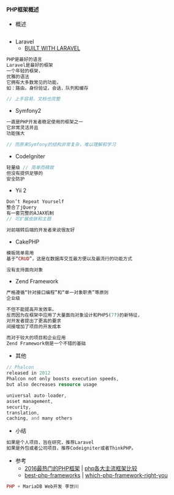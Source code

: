 #### PHP框架概述

* 概述

```js

```

* Laravel
  * [BUILT WITH LARAVEL](http://builtwithlaravel.com/)

```php
PHP是最好的语言
Laravel是最好的框架
一个年轻的框架，
优雅的语法
它拥有大多数常见的功能，
如：路由，身份验证，会话，队列和缓存

// 上手容易，文档也完整
```

* Symfony2

```php
一直是PHP开发者稳定使用的框架之一
它非常灵活并且
功能强大

// 而原来Symfony的结构非常复杂，难以理解和学习
```

* CodeIgniter

```php
轻量级 // 简单而精致
但没有提供足够的
安全防护
```

* Yii 2

```js
Don’t Repeat Yourself
整合了jQuery
有一套完整的AJAX机制
// 可扩展皮肤和主题

对前端转后端的开发者来说很友好
```

* CakePHP

```php
模板简单易用
基于“CRUD”，这是在数据库交互最方便以及最流行的功能方式

没有支持面向对象
```

* Zend Framework

```php
严格遵循“针对接口编程”和“单一对象职责”等原则
企业级

不但不能提高开发效率。
反而因为在框架中应用了大量面向对象设计和PHP5(7?)的新特征，
对开发者提出了更高的要求
间接增加了项目的开发成本

而对于较大的项目和企业应用
Zend Framework倒是一个不错的基础
```

* 其他

```php
// Phalcon
released in 2012
Phalcon not only boosts execution speeds, 
but also decreases resource usage

universal auto-loader, 
asset management, 
security, 
translation, 
caching, and many others
```

* 小结

```php
如果是个人项目，旨在研究，推荐Laravel
如果是外包或者公司项目，推荐Codeigniter或者ThinkPHP。
```

* 参考
  * [2016最热门的PHP框架](http://www.phpchina.com/portal.php?mod=view&aid=40113) \| [php各大主流框架比较](http://blog.csdn.net/resilient/article/details/52594267)
  * [best-php-frameworks](http://www.hongkiat.com/blog/best-php-frameworks/) \| [which-php-framework-right-you](https://opensource.com/business/16/6/which-php-framework-right-you)

```php
PHP + MariaDB Web开发 李世川
```




